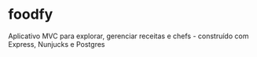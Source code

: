 # foodfy
Aplicativo MVC para explorar, gerenciar receitas e chefs - construído com Express, Nunjucks e Postgres
